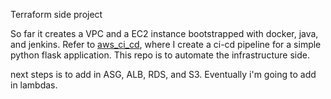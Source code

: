 Terraform side project

So far it creates a VPC and a EC2 instance bootstrapped with docker, java, and jenkins. Refer to [aws_ci_cd](https://github.com/yuleetea/aws-ci-cd-jenkins), where I create a ci-cd pipeline for a simple python flask application. This repo is to automate the infrastructure side.

next steps is to add in ASG, ALB, RDS, and S3. Eventually i'm going to add in lambdas.
